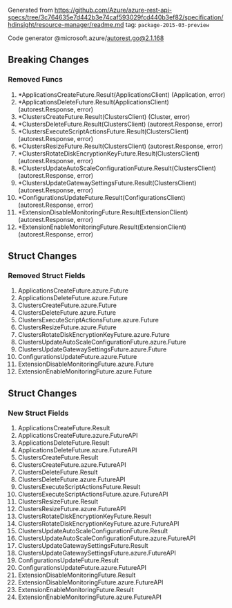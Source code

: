 Generated from https://github.com/Azure/azure-rest-api-specs/tree/3c764635e7d442b3e74caf593029fcd440b3ef82/specification/hdinsight/resource-manager/readme.md tag: `package-2015-03-preview`

Code generator @microsoft.azure/autorest.go@2.1.168

## Breaking Changes

### Removed Funcs

1. *ApplicationsCreateFuture.Result(ApplicationsClient) (Application, error)
1. *ApplicationsDeleteFuture.Result(ApplicationsClient) (autorest.Response, error)
1. *ClustersCreateFuture.Result(ClustersClient) (Cluster, error)
1. *ClustersDeleteFuture.Result(ClustersClient) (autorest.Response, error)
1. *ClustersExecuteScriptActionsFuture.Result(ClustersClient) (autorest.Response, error)
1. *ClustersResizeFuture.Result(ClustersClient) (autorest.Response, error)
1. *ClustersRotateDiskEncryptionKeyFuture.Result(ClustersClient) (autorest.Response, error)
1. *ClustersUpdateAutoScaleConfigurationFuture.Result(ClustersClient) (autorest.Response, error)
1. *ClustersUpdateGatewaySettingsFuture.Result(ClustersClient) (autorest.Response, error)
1. *ConfigurationsUpdateFuture.Result(ConfigurationsClient) (autorest.Response, error)
1. *ExtensionDisableMonitoringFuture.Result(ExtensionClient) (autorest.Response, error)
1. *ExtensionEnableMonitoringFuture.Result(ExtensionClient) (autorest.Response, error)

## Struct Changes

### Removed Struct Fields

1. ApplicationsCreateFuture.azure.Future
1. ApplicationsDeleteFuture.azure.Future
1. ClustersCreateFuture.azure.Future
1. ClustersDeleteFuture.azure.Future
1. ClustersExecuteScriptActionsFuture.azure.Future
1. ClustersResizeFuture.azure.Future
1. ClustersRotateDiskEncryptionKeyFuture.azure.Future
1. ClustersUpdateAutoScaleConfigurationFuture.azure.Future
1. ClustersUpdateGatewaySettingsFuture.azure.Future
1. ConfigurationsUpdateFuture.azure.Future
1. ExtensionDisableMonitoringFuture.azure.Future
1. ExtensionEnableMonitoringFuture.azure.Future

## Struct Changes

### New Struct Fields

1. ApplicationsCreateFuture.Result
1. ApplicationsCreateFuture.azure.FutureAPI
1. ApplicationsDeleteFuture.Result
1. ApplicationsDeleteFuture.azure.FutureAPI
1. ClustersCreateFuture.Result
1. ClustersCreateFuture.azure.FutureAPI
1. ClustersDeleteFuture.Result
1. ClustersDeleteFuture.azure.FutureAPI
1. ClustersExecuteScriptActionsFuture.Result
1. ClustersExecuteScriptActionsFuture.azure.FutureAPI
1. ClustersResizeFuture.Result
1. ClustersResizeFuture.azure.FutureAPI
1. ClustersRotateDiskEncryptionKeyFuture.Result
1. ClustersRotateDiskEncryptionKeyFuture.azure.FutureAPI
1. ClustersUpdateAutoScaleConfigurationFuture.Result
1. ClustersUpdateAutoScaleConfigurationFuture.azure.FutureAPI
1. ClustersUpdateGatewaySettingsFuture.Result
1. ClustersUpdateGatewaySettingsFuture.azure.FutureAPI
1. ConfigurationsUpdateFuture.Result
1. ConfigurationsUpdateFuture.azure.FutureAPI
1. ExtensionDisableMonitoringFuture.Result
1. ExtensionDisableMonitoringFuture.azure.FutureAPI
1. ExtensionEnableMonitoringFuture.Result
1. ExtensionEnableMonitoringFuture.azure.FutureAPI
